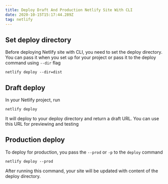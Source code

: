 ```yaml
---
title: Deploy Draft And Production Netlify Site With CLI
date: 2020-10-15T15:17:44.289Z
tag: netlify
---
```


## Set deploy directory

Before deploying Netlify site with CLI, you need to [](https://docs.netlify.com/cli/get-started/#deploy-directories)set the deploy directory. You can pass it when you set up for your project or pass it to the deploy command using `--dir` flag

```
netlify deploy --dir=dist
```

## Draft deploy

In your Netlify project, run

```
netlify deploy
```

It will deploy to your deploy directory and return a draft URL. You can use this URL for previewing and testing

## Production deploy

To deploy for production, you pass the `--prod` or `-p` to the `deploy` command

```
netlify deploy --prod
```

After running this command, your site will be updated with content of the deploy directory.
